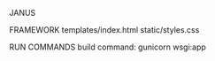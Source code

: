 JANUS

FRAMEWORK
templates/index.html
static/styles.css

RUN COMMANDS
build command:     gunicorn wsgi:app